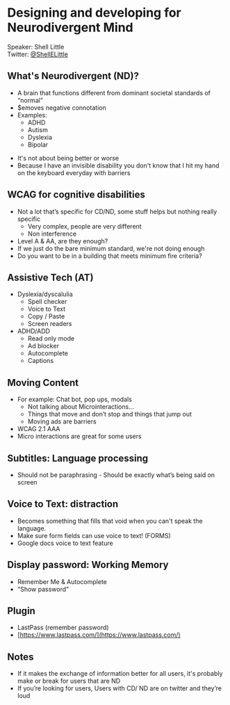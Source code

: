 # Designing and developing for Neurodivergent Mind
Speaker: Shell Little  
Twitter: [@ShellELittle](https://twitter.com/ShellELittle) 

## What's Neurodivergent (ND)?
* A brain that functions different from dominant societal standards of “normal”
* $emoves negative connotation
* Examples:
  * ADHD
  * Autism
  * Dyslexia
  * Bipolar
- It's not about being better or worse
- Because I have an invisible disability you don't know that I hit my hand on the keyboard everyday with barriers


## WCAG for cognitive disabilities
- Not a lot that’s specific for CD/ND, some stuff helps but nothing really specific
  - Very complex, people are very different
  - Non interference
- Level A & AA, are they enough?
- If we just do the bare minimum standard, we're not doing enough
- Do you want to be in a building that meets minimum fire criteria?

## Assistive Tech (AT)
* Dyslexia/dyscalulia
  * Spell checker
  * Voice to Text
  * Copy / Paste
  * Screen readers
* ADHD/ADD
    * Read only mode
    * Ad blocker
    * Autocomplete
    * Captions

## Moving Content
- For example: Chat bot, pop ups, modals
  - Not talking about Microinteractions...
  - Things that move and don’t stop and things that jump out
  - Moving ads are barriers
- WCAG 2.1 AAA 
- Micro interactions are great for some users

## Subtitles: Language processing
- Should not be paraphrasing - Should be exactly what’s being said on screen

## Voice to Text: distraction
- Becomes something that fills that void when you can't speak the language. 
- Make sure form fields can use voice to text! (FORMS)
- Google docs voice to text feature

## Display password: Working Memory
- Remember Me & Autocomplete
- “Show password”

## Plugin
- LastPass (remember password) 
- [https://www.lastpass.com/](https://www.lastpass.com/)

## Notes
- If it makes the exchange of information better for all users, it's probably make or break for users that are ND
- If you’re looking for users, Users with CD/ ND are on twitter and they’re loud
